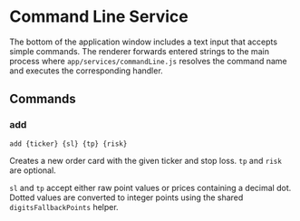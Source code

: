 # Command Line Service

The bottom of the application window includes a text input that accepts simple commands. The renderer forwards entered strings to the main process where `app/services/commandLine.js` resolves the command name and executes the corresponding handler.

## Commands

### add

```
add {ticker} {sl} {tp} {risk}
```

Creates a new order card with the given ticker and stop loss. `tp` and `risk` are optional.

`sl` and `tp` accept either raw point values or prices containing a decimal dot. Dotted values are converted to integer points using the shared `digitsFallbackPoints` helper.


